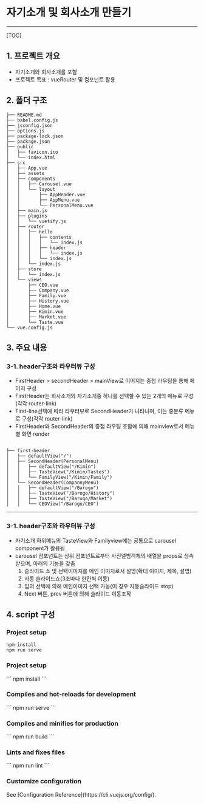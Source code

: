 # 자기소개 및 회사소개 만들기

------

[TOC]

## 1. 프로젝트 개요
- 자기소개와 회사소개를 포함
- 프로젝트 목표 : vueRouter 및 컴포넌트 활용

## 2. 폴더 구조

```
├── README.md
├── babel.config.js
├── jsconfig.json
├── options.js
├── package-lock.json
├── package.json
├── public
│   ├── favicon.ico
│   └── index.html
├── src
│   ├── App.vue
│   ├── assets
│   ├── components
│   │   ├── Carousel.vue
│   │   └── layout
│   │       ├── AppHeader.vue
│   │       ├── AppMenu.vue
│   │       └── PersonalMenu.vue
│   ├── main.js
│   ├── plugins
│   │   └── vuetify.js
│   ├── router
│   │   ├── hello
│   │   │   ├── contents
│   │   │   │   └── index.js
│   │   │   ├── header
│   │   │   │   └── index.js
│   │   │   └── index.js
│   │   └── index.js
│   ├── store
│   │   └── index.js
│   └── views
│       ├── CEO.vue
│       ├── Company.vue
│       ├── Family.vue
│       ├── History.vue
│       ├── Home.vue
│       ├── Kimin.vue
│       ├── Market.vue
│       └── Taste.vue
└── vue.config.js
```
## 3. 주요 내용
### 		3-1. header구조와 라우터뷰 구성			

  - FirstHeader > secondHeader > mainView로 이어지는 중첩 라우팅을 통해 페이지 구성
  - FirstHeader는 회사소개와 자기소개중 하나를 선택할 수 있는 2개의 메뉴로 구성(각각 router-link)
  - First-line선택에 따라 라우터뷰로 SecondHeader가 나타나며, 이는 중분류 메뉴로 구성(각각 router-link)
  - FirstHeader와 SecondHeader의 중첩 라우팅 조합에 의해 mainview로서 메뉴별 화면  render


```

├── first-header
│   ├── defaultView("/")
│   ├── SecondHeader(PersonalMenu)
│   │   ├── defaultView("/Kimin")
│   │   ├── TasteView("/Kimin/Tastes")
│   │   └── FamilyView("/Kimin/Family")
│   └── SecondHeader(CompannyMenu)
│   │   ├── defaultView("/Barogo")
│   │   ├── TasteView("/Barogo/History")
│   │   ├── TasteView("/Barogo/Market")
│   │   └── CEOView("/Barogo/CEO")
```

---

<h3>3-1. header구조와 라우터뷰 구성</h3>

- 자기소개 하위메뉴의 TasteView와 Familyview에는 공통으로 carousel component가 활용됨
- carousel 컴포넌트는 상위 컴포넌트로부터 사진앨범객체의 배열을 props로 상속받으며, 아래의 기능을 갖춤
  	1. 슬라이드 쇼 및 선택이미지를 메인 이미지로서 설명(확대 이미지, 제목, 설명)
  	2. 자동 슬라이드쇼(3초마다 한칸씩 이동)
  	3. 임의 선택에 의해 메인이미지 선택 가능(이 경우 자동슬라이드 stop)
  	4. Next 버튼, prev 버튼에 의해 슬라이드 이동조작



## 4. script 구성

<h3>Project setup</h3>

```
npm install
npm run serve
```


<h3>Project setup</h3>
```
npm install
```

<h3>Compiles and hot-reloads for development</h3>
```
npm run serve
```

<h3>Compiles and minifies for production</h3>
```
npm run build
```

<h3>Lints and fixes files</h3>
```
npm run lint
```

<h3>Customize configuration</h3>
See [Configuration Reference](https://cli.vuejs.org/config/).
